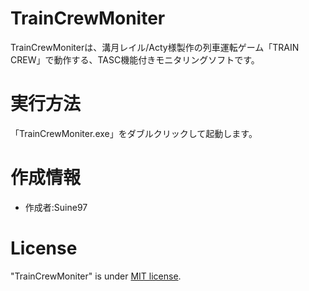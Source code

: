 # TrainCrewMoniter

TrainCrewMoniterは、溝月レイル/Acty様製作の列車運転ゲーム「TRAIN CREW」で動作する、TASC機能付きモニタリングソフトです。

# 実行方法

「TrainCrewMoniter.exe」をダブルクリックして起動します。

# 作成情報

* 作成者:Suine97

# License
"TrainCrewMoniter" is under [MIT license](https://en.wikipedia.org/wiki/MIT_License).
